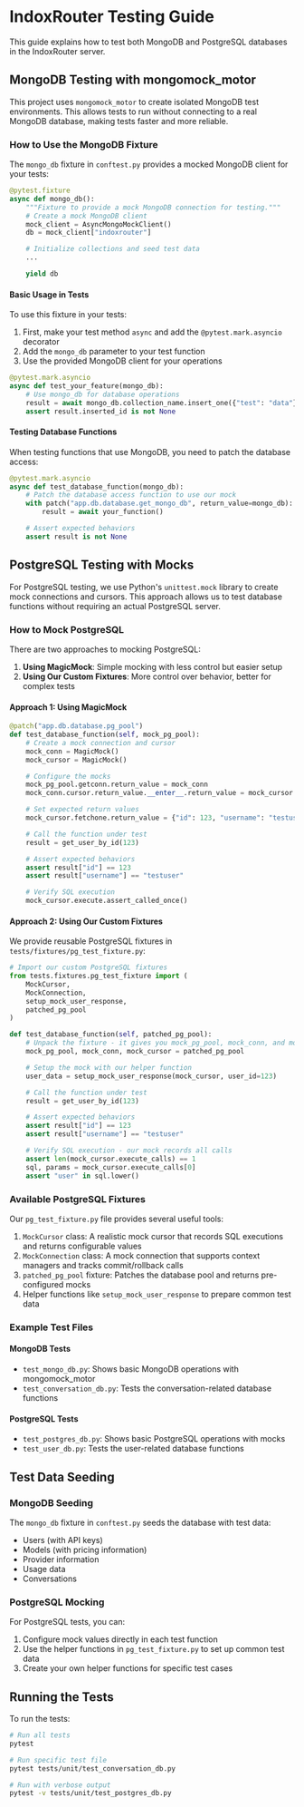 # IndoxRouter Testing Guide

This guide explains how to test both MongoDB and PostgreSQL databases in the IndoxRouter server.

## MongoDB Testing with mongomock_motor

This project uses `mongomock_motor` to create isolated MongoDB test environments. This allows tests to run without connecting to a real MongoDB database, making tests faster and more reliable.

### How to Use the MongoDB Fixture

The `mongo_db` fixture in `conftest.py` provides a mocked MongoDB client for your tests:

```python
@pytest.fixture
async def mongo_db():
    """Fixture to provide a mock MongoDB connection for testing."""
    # Create a mock MongoDB client
    mock_client = AsyncMongoMockClient()
    db = mock_client["indoxrouter"]

    # Initialize collections and seed test data
    ...

    yield db
```

#### Basic Usage in Tests

To use this fixture in your tests:

1. First, make your test method `async` and add the `@pytest.mark.asyncio` decorator
2. Add the `mongo_db` parameter to your test function
3. Use the provided MongoDB client for your operations

```python
@pytest.mark.asyncio
async def test_your_feature(mongo_db):
    # Use mongo_db for database operations
    result = await mongo_db.collection_name.insert_one({"test": "data"})
    assert result.inserted_id is not None
```

#### Testing Database Functions

When testing functions that use MongoDB, you need to patch the database access:

```python
@pytest.mark.asyncio
async def test_database_function(mongo_db):
    # Patch the database access function to use our mock
    with patch("app.db.database.get_mongo_db", return_value=mongo_db):
        result = await your_function()

    # Assert expected behaviors
    assert result is not None
```

## PostgreSQL Testing with Mocks

For PostgreSQL testing, we use Python's `unittest.mock` library to create mock connections and cursors. This approach allows us to test database functions without requiring an actual PostgreSQL server.

### How to Mock PostgreSQL

There are two approaches to mocking PostgreSQL:

1. **Using MagicMock**: Simple mocking with less control but easier setup
2. **Using Our Custom Fixtures**: More control over behavior, better for complex tests

#### Approach 1: Using MagicMock

```python
@patch("app.db.database.pg_pool")
def test_database_function(self, mock_pg_pool):
    # Create a mock connection and cursor
    mock_conn = MagicMock()
    mock_cursor = MagicMock()

    # Configure the mocks
    mock_pg_pool.getconn.return_value = mock_conn
    mock_conn.cursor.return_value.__enter__.return_value = mock_cursor

    # Set expected return values
    mock_cursor.fetchone.return_value = {"id": 123, "username": "testuser"}

    # Call the function under test
    result = get_user_by_id(123)

    # Assert expected behaviors
    assert result["id"] == 123
    assert result["username"] == "testuser"

    # Verify SQL execution
    mock_cursor.execute.assert_called_once()
```

#### Approach 2: Using Our Custom Fixtures

We provide reusable PostgreSQL fixtures in `tests/fixtures/pg_test_fixture.py`:

```python
# Import our custom PostgreSQL fixtures
from tests.fixtures.pg_test_fixture import (
    MockCursor,
    MockConnection,
    setup_mock_user_response,
    patched_pg_pool
)

def test_database_function(self, patched_pg_pool):
    # Unpack the fixture - it gives you mock_pg_pool, mock_conn, and mock_cursor
    mock_pg_pool, mock_conn, mock_cursor = patched_pg_pool

    # Setup the mock with our helper function
    user_data = setup_mock_user_response(mock_cursor, user_id=123)

    # Call the function under test
    result = get_user_by_id(123)

    # Assert expected behaviors
    assert result["id"] == 123
    assert result["username"] == "testuser"

    # Verify SQL execution - our mock records all calls
    assert len(mock_cursor.execute_calls) == 1
    sql, params = mock_cursor.execute_calls[0]
    assert "user" in sql.lower()
```

### Available PostgreSQL Fixtures

Our `pg_test_fixture.py` file provides several useful tools:

1. `MockCursor` class: A realistic mock cursor that records SQL executions and returns configurable values
2. `MockConnection` class: A mock connection that supports context managers and tracks commit/rollback calls
3. `patched_pg_pool` fixture: Patches the database pool and returns pre-configured mocks
4. Helper functions like `setup_mock_user_response` to prepare common test data

### Example Test Files

#### MongoDB Tests

- `test_mongo_db.py`: Shows basic MongoDB operations with mongomock_motor
- `test_conversation_db.py`: Tests the conversation-related database functions

#### PostgreSQL Tests

- `test_postgres_db.py`: Shows basic PostgreSQL operations with mocks
- `test_user_db.py`: Tests the user-related database functions

## Test Data Seeding

### MongoDB Seeding

The `mongo_db` fixture in `conftest.py` seeds the database with test data:

- Users (with API keys)
- Models (with pricing information)
- Provider information
- Usage data
- Conversations

### PostgreSQL Mocking

For PostgreSQL tests, you can:

1. Configure mock values directly in each test function
2. Use the helper functions in `pg_test_fixture.py` to set up common test data
3. Create your own helper functions for specific test cases

## Running the Tests

To run the tests:

```bash
# Run all tests
pytest

# Run specific test file
pytest tests/unit/test_conversation_db.py

# Run with verbose output
pytest -v tests/unit/test_postgres_db.py
```

